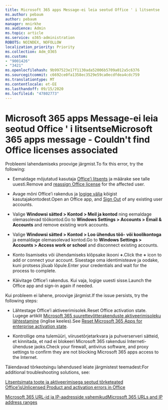 ```yaml
---
title: Microsoft 365 apps Message-ei leia seotud Office ' i litsentse
ms.author: pebaum
author: pebaum
manager: mnirkhe
ms.audience: Admin
ms.topic: article
ms.service: o365-administration
ROBOTS: NOINDEX, NOFOLLOW
localization_priority: Priority
ms.collection: Adm_O365
ms.custom:
- "9001426"
- "3421"
ms.openlocfilehash: 9b997523e17f1130ada52006b5709a012a5c6376
ms.sourcegitcommit: c6692ce0fa1358ec3529e59ca0ecdfdea4cdc759
ms.translationtype: MT
ms.contentlocale: et-EE
ms.lasthandoff: 09/15/2020
ms.locfileid: "47802773"
---
```

# <a name="microsoft-365-apps-message---couldnt-find-office-licenses-associated"></a><span data-ttu-id="8b57c-102">Microsoft 365 apps Message-ei leia seotud Office ' i litsentse</span><span class="sxs-lookup"><span data-stu-id="8b57c-102">Microsoft 365 apps message - Couldn't find Office licenses associated</span></span>

<span data-ttu-id="8b57c-103">Probleemi lahendamiseks proovige järgmist.</span><span class="sxs-lookup"><span data-stu-id="8b57c-103">To fix this error, try the following:</span></span>

- <span data-ttu-id="8b57c-104">Eemaldage mõjutatud kasutaja [Office’i litsents](https://docs.microsoft.com/microsoft-365/admin/manage/assign-licenses-to-users) ja määrake see talle uuesti.</span><span class="sxs-lookup"><span data-stu-id="8b57c-104">Remove and [reassign Office license](https://docs.microsoft.com/microsoft-365/admin/manage/assign-licenses-to-users) for the affected user.</span></span>

- <span data-ttu-id="8b57c-105">Avage mõni Office’i rakendus ja [logige välja](https://support.office.com/article/sign-out-of-office-5a20dc11-47e9-4b6f-945d-478cb6d92071) kõigist kasutajakontodest.</span><span class="sxs-lookup"><span data-stu-id="8b57c-105">Open an Office app, and [Sign Out](https://support.office.com/article/sign-out-of-office-5a20dc11-47e9-4b6f-945d-478cb6d92071) of any existing user accounts.</span></span>

- <span data-ttu-id="8b57c-106">Valige **Windowsi sätted > Kontod > Meil ja kontod** ning eemaldage olemasolevad töökontod.</span><span class="sxs-lookup"><span data-stu-id="8b57c-106">Go to **Windows Settings > Accounts > Email & Accounts** and remove existing work accounts.</span></span>

- <span data-ttu-id="8b57c-107">Valige **Windowsi sätted > Kontod > Loo ühendus töö- või koolikontoga** ja eemaldage olemasolevad kontod.</span><span class="sxs-lookup"><span data-stu-id="8b57c-107">Go to **Windows Settings > Accounts > Access work or school** and disconnect existing accounts.</span></span>

- <span data-ttu-id="8b57c-108">Konto lisamiseks või ühendamiseks klõpsake ikooni **+**.</span><span class="sxs-lookup"><span data-stu-id="8b57c-108">Click the **+** icon to add or connect your account.</span></span> <span data-ttu-id="8b57c-109">Sisestage oma identimisteave ja oodake, kuni protsess jõuab lõpule.</span><span class="sxs-lookup"><span data-stu-id="8b57c-109">Enter your credentials and wait for the process to complete.</span></span>

- <span data-ttu-id="8b57c-110">Käivitage Office’i rakendus. Kui vaja, logige uuesti sisse.</span><span class="sxs-lookup"><span data-stu-id="8b57c-110">Launch the Office app and sign-in again if needed.</span></span>

<span data-ttu-id="8b57c-111">Kui probleem ei lahene, proovige järgmist.</span><span class="sxs-lookup"><span data-stu-id="8b57c-111">If the issue persists, try the following steps:</span></span>

- <span data-ttu-id="8b57c-112">Lähtestage Office’i aktiveerimisolek.</span><span class="sxs-lookup"><span data-stu-id="8b57c-112">Reset Office activation state.</span></span> <span data-ttu-id="8b57c-113">Lugege artiklit [Microsoft 365 suurettevõtterakenduste aktiveerimisoleku lähtestamine](https://docs.microsoft.com/office365/troubleshoot/activation/reset-office-365-proplus-activation-state) (inglise keeles).</span><span class="sxs-lookup"><span data-stu-id="8b57c-113">See [Reset Microsoft 365 Apps for enterprise activation state](https://docs.microsoft.com/office365/troubleshoot/activation/reset-office-365-proplus-activation-state).</span></span>

- <span data-ttu-id="8b57c-114">Kontrollige oma tulemüüri, viirusetõrjetarkvara ja puhverserveri sätteid, et kinnitada, et nad ei blokeeri Microsoft 365 rakendusi Interneti-ühenduse jaoks.</span><span class="sxs-lookup"><span data-stu-id="8b57c-114">Check your firewall, antivirus software, and proxy settings to confirm they are not blocking Microsoft 365 apps access to the Internet.</span></span> 

<span data-ttu-id="8b57c-115">Täiendavad tõrkeotsingu lahendused leiate järgmistest teemadest:</span><span class="sxs-lookup"><span data-stu-id="8b57c-115">For additional troubleshooting solutions, see:</span></span>

[<span data-ttu-id="8b57c-116">Litsentsimata toote ja aktiveerimisega seotud tõrketeated Office’is</span><span class="sxs-lookup"><span data-stu-id="8b57c-116">Unlicensed Product and activation errors in Office</span></span>](https://support.office.com/Article/0d23d3c0-c19c-4b2f-9845-5344fedc4380?wt.mc_id=Alchemy_ClientDIA)

[<span data-ttu-id="8b57c-117">Microsoft 365 URL-id ja IP-aadresside vahemikud</span><span class="sxs-lookup"><span data-stu-id="8b57c-117">Microsoft 365 URLs and IP address ranges</span></span>](https://docs.microsoft.com/office365/enterprise/urls-and-ip-address-ranges)
